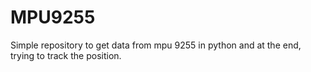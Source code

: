 # MPU9255
Simple repository to get data from mpu 9255 in python and at the end, trying to track the position.
